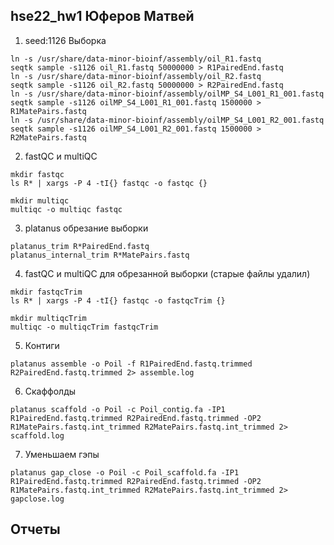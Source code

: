 ## hse22_hw1 Юферов Матвей
1) seed:1126 Выборка  
```
ln -s /usr/share/data-minor-bioinf/assembly/oil_R1.fastq 
seqtk sample -s1126 oil_R1.fastq 50000000 > R1PairedEnd.fastq
ln -s /usr/share/data-minor-bioinf/assembly/oil_R2.fastq
seqtk sample -s1126 oil_R2.fastq 50000000 > R2PairedEnd.fastq
ln -s /usr/share/data-minor-bioinf/assembly/oilMP_S4_L001_R1_001.fastq
seqtk sample -s1126 oilMP_S4_L001_R1_001.fastq 1500000 > R1MatePairs.fastq
ln -s /usr/share/data-minor-bioinf/assembly/oilMP_S4_L001_R2_001.fastq 
seqtk sample -s1126 oilMP_S4_L001_R2_001.fastq 1500000 > R2MatePairs.fastq
```
2) fastQC и multiQC 
```
mkdir fastqc
ls R* | xargs -P 4 -tI{} fastqc -o fastqc {}
```
```
mkdir multiqc
multiqc -o multiqc fastqc
```
3) platanus обрезание выборки 
```
platanus_trim R*PairedEnd.fastq
platanus_internal_trim R*MatePairs.fastq
```
4) fastQC и multiQC для обрезанной выборки (старые файлы удалил)
```
mkdir fastqcTrim
ls R* | xargs -P 4 -tI{} fastqc -o fastqcTrim {}
```
```
mkdir multiqcTrim
multiqc -o multiqcTrim fastqcTrim
```
5) Контиги
```
platanus assemble -o Poil -f R1PairedEnd.fastq.trimmed R2PairedEnd.fastq.trimmed 2> assemble.log
```
6) Скаффолды
```
platanus scaffold -o Poil -c Poil_contig.fa -IP1 R1PairedEnd.fastq.trimmed R2PairedEnd.fastq.trimmed -OP2 R1MatePairs.fastq.int_trimmed R2MatePairs.fastq.int_trimmed 2> scaffold.log
```
7) Уменьшаем гэпы
```
platanus gap_close -o Poil -c Poil_scaffold.fa -IP1 R1PairedEnd.fastq.trimmed R2PairedEnd.fastq.trimmed -OP2 R1MatePairs.fastq.int_trimmed R2MatePairs.fastq.int_trimmed 2> gapclose.log
```
## Отчеты
